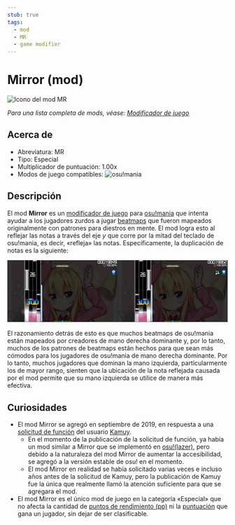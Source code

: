 ```yaml
---
stub: true
tags:
  - mod
  - MR
  - game modifier
---
```


# Mirror (mod)

![Icono del mod MR](/wiki/shared/mods/MR.png "Icono del mod Mirror (MR)")

*Para una lista completa de mods, véase: [Modificador de juego](/wiki/Gameplay/Game_modifier)*

## Acerca de

- Abreviatura: MR
- Tipo: Especial
- Multiplicador de puntuación: 1.00x
- Modos de juego compatibles: ![][osu!mania]

## Descripción

El mod **Mirror** es un [modificador de juego](/wiki/Gameplay/Game_modifier) para [osu!mania](/wiki/Game_mode/osu!mania) que intenta ayudar a los jugadores zurdos a jugar [beatmaps](/wiki/Beatmap) que fueron mapeados originalmente con patrones para diestros en mente. El mod logra esto al reflejar las notas a través del eje *y* que corre por la mitad del teclado de osu!mania, es decir, «refleja» las notas. Específicamente, la duplicación de notas es la siguiente:

![Jugabilidad de MR](/wiki/Gameplay/Game_modifier/Mirror/img/MR-comparison-mania.jpg "Comparación entre una partida normal (izquierda) y una partida con el mod Mirror activado (derecha) en osu!mania")

El razonamiento detrás de esto es que muchos beatmaps de osu!mania están mapeados por creadores de mano derecha dominante y, por lo tanto, muchos de los patrones de beatmaps están hechos para que sean más cómodos para los jugadores de osu!mania de mano derecha dominante. Por lo tanto, muchos jugadores que dominan la mano izquierda, particularmente los de mayor rango, sienten que la ubicación de la nota reflejada causada por el mod permite que su mano izquierda se utilice de manera más efectiva.

## Curiosidades

- El mod Mirror se agregó en septiembre de 2019, en respuesta a una [solicitud de función](https://osu.ppy.sh/community/forums/topics/956618) del usuario [Kamuy](https://osu.ppy.sh/users/7439226).
  - En el momento de la publicación de la solicitud de función, ya había un mod similar a Mirror que se implementó en [osu!(lazer)](/wiki/Client/Release_stream/Lazer), pero debido a la naturaleza del mod Mirror de aumentar la accesibilidad, se agregó a la versión estable de osu! en el momento.
  - El mod Mirror en realidad se había solicitado varias veces e incluso años antes de la solicitud de Kamuy, pero la publicación de Kamuy fue la única que realmente llamó la atención suficiente para que se agregara el mod.
- El mod Mirror es el único mod de juego en la categoría «Especial» que no afecta la cantidad de [puntos de rendimiento (pp)](/wiki/Performance_points) ni la [puntuación](/wiki/Gameplay/Score) que gana un jugador, sin dejar de ser clasificable.

[osu!mania]: /wiki/shared/mode/mania.png "osu!mania"
